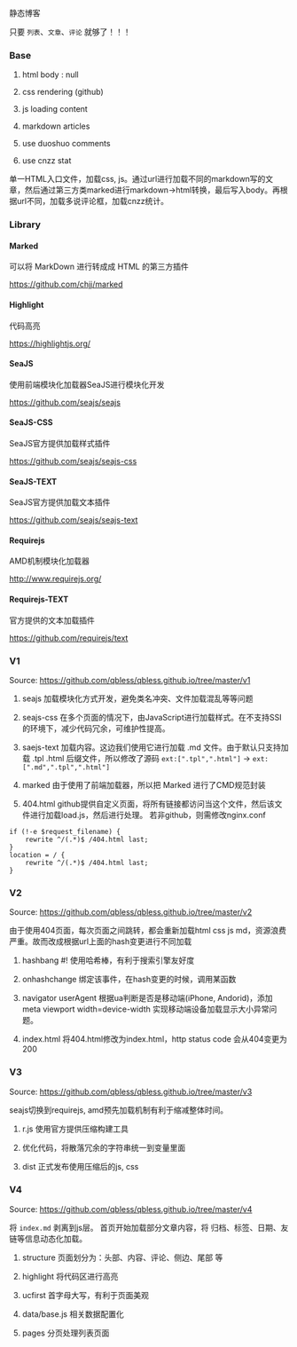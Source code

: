 静态博客

只要 ```列表```、```文章```、```评论``` 就够了！！！

### Base

1. html body : null

2. css rendering (github)

3. js loading content

4. markdown articles

5. use duoshuo comments

6. use cnzz stat

单一HTML入口文件，加载css, js。通过url进行加载不同的markdown写的文章，然后通过第三方类marked进行markdown->html转换，最后写入body。再根据url不同，加载多说评论框，加载cnzz统计。

### Library

#### Marked

可以将 MarkDown 进行转成成 HTML 的第三方插件

https://github.com/chjj/marked

#### Highlight

代码高亮

https://highlightjs.org/

#### SeaJS

使用前端模块化加载器SeaJS进行模块化开发

https://github.com/seajs/seajs

#### SeaJS-CSS

SeaJS官方提供加载样式插件

https://github.com/seajs/seajs-css

#### SeaJS-TEXT

SeaJS官方提供加载文本插件

https://github.com/seajs/seajs-text

#### Requirejs

AMD机制模块化加载器

http://www.requirejs.org/

#### Requirejs-TEXT

官方提供的文本加载插件

https://github.com/requirejs/text

### V1

Source: https://github.com/qbless/qbless.github.io/tree/master/v1

1. seajs 加载模块化方式开发，避免类名冲突、文件加载混乱等等问题

2. seajs-css 在多个页面的情况下，由JavaScript进行加载样式。在不支持SSI的环境下，减少代码冗余，可维护性提高。

3. saejs-text 加载内容。这边我们使用它进行加载 .md 文件。由于默认只支持加载 .tpl .html 后缀文件，所以修改了源码 ```ext:[".tpl",".html"]``` -> ```ext:[".md",".tpl",".html"]```

4. marked 由于使用了前端加载器，所以把 Marked 进行了CMD规范封装

5. 404.html github提供自定义页面，将所有链接都访问当这个文件，然后该文件进行加载load.js，然后进行处理。 若非github，则需修改nginx.conf

```
if (!-e $request_filename) {
    rewrite ^/(.*)$ /404.html last;
}
location = / {
    rewrite ^/(.*)$ /404.html last;
}
```

### V2

Source: https://github.com/qbless/qbless.github.io/tree/master/v2

由于使用404页面，每次页面之间跳转，都会重新加载html css js md，资源浪费严重。故而改成根据url上面的hash变更进行不同加载

1. hashbang #! 使用哈希棒，有利于搜索引擎友好度

2. onhashchange 绑定该事件，在hash变更的时候，调用某函数

3. navigator userAgent 根据ua判断是否是移动端(iPhone, Andorid)，添加 meta viewport width=device-width 实现移动端设备加载显示大小异常问题。

4. index.html 将404.html修改为index.html，http status code 会从404变更为200

### V3

Source: https://github.com/qbless/qbless.github.io/tree/master/v3

seajs切换到requirejs, amd预先加载机制有利于缩减整体时间。

1. r.js 使用官方提供压缩构建工具

2. 优化代码，将散落冗余的字符串统一到变量里面

3. dist 正式发布使用压缩后的js, css

### V4

Source: https://github.com/qbless/qbless.github.io/tree/master/v4

将 ```index.md``` 剥离到js层。 首页开始加载部分文章内容，将 归档、标签、日期、友链等信息动态化加载。

1. structure 页面划分为：头部、内容、评论、侧边、尾部 等

2. highlight 将代码区进行高亮

3. ucfirst 首字母大写，有利于页面美观

4. data/base.js 相关数据配置化

5. pages 分页处理列表页面
